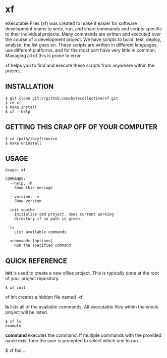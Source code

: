 xf
===
eXecutable Files (xf) was created to make it easier for software development teams
to write, run, and share commands and scripts specific to their individual projects.
Many commands are written and executed over the course of a development project. We have
scripts to build, test, deploy, analyze, the list goes on. These scripts are written in
different languages, use different platforms, and for the most part have very little
in common. Managing all of this is prone to error.

xf helps you to find and execute these scripts from anywhere within the project.

INSTALLATION
------------
    $ git clone git://github.com/bytecollective/xf.git
    $ cd xf
    $ make install
    $ xf --help

GETTING THIS CRAP OFF OF YOUR COMPUTER
--------------------------------------
    $ cd /path/to/xf/source
    $ make uninstall

USAGE
-----
    Usage: xf

    COMMANDS:
      --help, -h               
        Show this message

      --version, -v            
        Show version

      init <path>              
        Initialize cmd project. Uses current working 
        directory if no path is given.

      ls                       
        List available commands

      <command> [options]
        Run the specified command

QUICK REFERENCE
---------------

**init** is used to create a new xfiles project. This is typically done at the root of
your project repository.

	$ xf init

xf init creates a hidden file named .xf

**ls** lists all of the available commands. All executable files within the
whole project will be listed.

	$ xf ls
	example

**command** executes the command. If multiple commands with the provided name
exist then the user is prompted to select which one to run.

  $ xf foo
  ...
